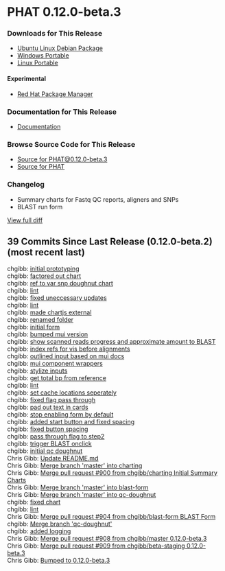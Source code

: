 # PHAT 0.12.0-beta.3
### Downloads for This Release 
* [Ubuntu Linux Debian Package](https://github.com/chgibb/PHAT/releases/download/0.12.0-beta.3/phat_0.12.0.beta.3_amd64.deb)  
* [Windows Portable](https://github.com/chgibb/PHAT/releases/download/0.12.0-beta.3/phat-win32-x64-portable.zip)  
* [Linux Portable](https://github.com/chgibb/PHAT/releases/download/0.12.0-beta.3/phat-linux-x64-portable.tar.gz)
#### Experimental
* [Red Hat Package Manager](https://github.com/chgibb/PHAT/releases/download/0.12.0-beta.3/phat-0.12.0-beta.3.x86_64.rpm)

### Documentation for This Release
* [Documentation](https://chgibb.github.io/PHATDocs/docs/releases/0.12.0-beta.3/home)

### Browse Source Code for This Release
* [Source for PHAT@0.12.0-beta.3](https://github.com/chgibb/PHAT/tree/0.12.0-beta.3)
* [Source for PHAT](https://github.com/chgibb/PHAT)

### Changelog
* Summary charts for Fastq QC reports, aligners and SNPs
* BLAST run form
  
[View full diff](https://github.com/chgibb/PHAT/compare/0.12.0-beta.2...0.12.0-beta.3) 
  
## 39 Commits Since Last Release (0.12.0-beta.2) (most recent last)  
chgibb: [initial prototyping](https://github.com/chgibb/PHAT/commit/67ac04ec8767f2a232ad661117f3b4c182e17569)  
chgibb: [factored out chart](https://github.com/chgibb/PHAT/commit/b2e33910646da7786ee8add692e579da79e8c22c)  
chgibb: [ref to var snp doughnut chart](https://github.com/chgibb/PHAT/commit/857b28af39f9b137ea1aca94f428704eaef1dd21)  
chgibb: [lint](https://github.com/chgibb/PHAT/commit/55f40f30233b7f1051d114182bf10346c968c35b)  
chgibb: [fixed uneccessary updates](https://github.com/chgibb/PHAT/commit/82cff7a7d09f0cdd70274aea0db32e0b3741d1dc)  
chgibb: [lint](https://github.com/chgibb/PHAT/commit/797d9edf6a012799fb0737e58c49c9aec8f553ff)  
chgibb: [made chartjs external](https://github.com/chgibb/PHAT/commit/8937c81bd5c2aa05200003e2dd35731f282b91e5)  
chgibb: [renamed folder](https://github.com/chgibb/PHAT/commit/1257eaec2741d0bdb5e8450b9bb94046da60eef7)  
chgibb: [initial form](https://github.com/chgibb/PHAT/commit/7c2a37499e318f41d80dc518288d94c10b1f5e9c)  
chgibb: [bumped mui version](https://github.com/chgibb/PHAT/commit/b6cf7be7e06771207dce32baa4c63a96f71e5824)  
chgibb: [show scanned reads progress and approximate amount to BLAST](https://github.com/chgibb/PHAT/commit/419d28d8883d7a8107c747a02f2930d3ce6c232a)  
chgibb: [index refs for vis before alignments](https://github.com/chgibb/PHAT/commit/671e077bea2a95a2041defb410711214b09ef46f)  
chgibb: [outlined input based on mui docs](https://github.com/chgibb/PHAT/commit/cfa0700a9a3994880bf5306a5f53a4152b96322f)  
chgibb: [mui component wrappers](https://github.com/chgibb/PHAT/commit/5aee6391081374af1eab8c56b3561ab7b53953dd)  
chgibb: [stylize inputs](https://github.com/chgibb/PHAT/commit/0277657d3fef79cbff0150018f964e647141213d)  
chgibb: [get total bp from reference](https://github.com/chgibb/PHAT/commit/8291268e9789fe9d8f899dd8b9ebd32199c3a779)  
chgibb: [lint](https://github.com/chgibb/PHAT/commit/43efd186f033c644dc24b29f413a3a08f921b20b)  
chgibb: [set cache locations seperately](https://github.com/chgibb/PHAT/commit/aa381be5037e7eb3af6d16677aa4e4e9561a91c2)  
chgibb: [fixed flag pass through](https://github.com/chgibb/PHAT/commit/b45c727301fbad64fbf90043b4e54542855895d9)  
chgibb: [pad out text in cards](https://github.com/chgibb/PHAT/commit/935814eb8eeabd58561965f6bfe792b4d26bda54)  
chgibb: [stop enabling form by default](https://github.com/chgibb/PHAT/commit/b022bf6733aa3d99fc4632157c5ee07c32fb5703)  
chgibb: [added start button and fixed spacing](https://github.com/chgibb/PHAT/commit/a7e2e5bba1f8c5dce5b8c59783701c54f478b2a3)  
chgibb: [fixed button spacing](https://github.com/chgibb/PHAT/commit/986732c6b68c4c4c03cd1dc9069259f268cf64d2)  
chgibb: [pass through flag to step2](https://github.com/chgibb/PHAT/commit/99e0dfd8714f27233de383d227ae8d246d8267ed)  
chgibb: [trigger BLAST onclick](https://github.com/chgibb/PHAT/commit/05ca8c5f36776a2347db7dea645c5396d4ce53bd)  
chgibb: [initial qc doughnut](https://github.com/chgibb/PHAT/commit/abe3c7eb22c3695773a87b873cbfa7fc60f9fe0d)  
Chris Gibb: [Update README.md](https://github.com/chgibb/PHAT/commit/651912a88720740901679519443c1df9e062201b)  
Chris Gibb: [Merge branch 'master' into charting](https://github.com/chgibb/PHAT/commit/58d5f26851441d1115eb1b3234f74642ff0aa579)  
Chris Gibb: [Merge pull request #900 from chgibb/charting  Initial Summary Charts](https://github.com/chgibb/PHAT/commit/f367ab19f94865c43c2c2bb3ce75c1d1f8396d4c)  
Chris Gibb: [Merge branch 'master' into blast-form](https://github.com/chgibb/PHAT/commit/d217f0994bc24801e589f7c1459e060b0e003619)  
Chris Gibb: [Merge branch 'master' into qc-doughnut](https://github.com/chgibb/PHAT/commit/6276e620f68d300e542b04d4a0a6bd84a04232bb)  
chgibb: [fixed chart](https://github.com/chgibb/PHAT/commit/2c8f44e776088613b685afe4a04516a71c47ef68)  
chgibb: [lint](https://github.com/chgibb/PHAT/commit/fa63e9cb2a98112b83338b24507ca3599a067a01)  
Chris Gibb: [Merge pull request #904 from chgibb/blast-form  BLAST Form](https://github.com/chgibb/PHAT/commit/e397c1e014d7f4cf11f94b7742ea59936ae2a6f4)  
chgibb: [Merge branch 'qc-doughnut'](https://github.com/chgibb/PHAT/commit/ef90da4ce70f9dfa65e3f6575cc7cd335ff5edf1)  
chgibb: [added logging](https://github.com/chgibb/PHAT/commit/8524017cb15d39aeb39408546f14cb0c1f535566)  
Chris Gibb: [Merge pull request #908 from chgibb/master  0.12.0-beta.3](https://github.com/chgibb/PHAT/commit/f94a377cbac6f89cdf57be8f1c1801310eb518e0)  
Chris Gibb: [Merge pull request #909 from chgibb/beta-staging  0.12.0-beta.3](https://github.com/chgibb/PHAT/commit/e3099e124101e1a5a7a7d2cb565df56ed860dffd)  
Chris Gibb: [Bumped to 0.12.0-beta.3](https://github.com/chgibb/PHAT/commit/7c14be06201688573a67a5af0e049dd36a045ffb)  
